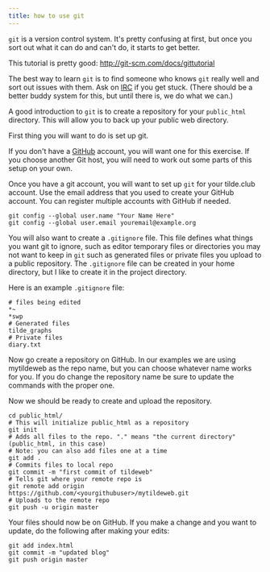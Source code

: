 ```yaml
---
title: how to use git
---
```


`git` is a version control system. It's pretty confusing at first, but
once you sort out what it can do and can't do, it starts to get better.

This tutorial is pretty good: http://git-scm.com/docs/gittutorial

The best way to learn `git` is to find someone who knows `git` really
well and sort out issues with them. Ask on [IRC](chat.html) if you get
stuck. (There should be a better buddy system for this, but until there
is, we do what we can.)

A good introduction to `git` is to create a repository for your
`public_html` directory. This will allow you to back up your public web
directory.

First thing you will want to do is set up git.

If you don't have a [GitHub](http://github.com) account, you will want
one for this exercise. If you choose another Git host, you will need to
work out some parts of this setup on your own.

Once you have a git account, you will want to set up `git` for your
tilde.club account. Use the email address that you used to create your
GitHub account. You can register multiple accounts with GitHub if
needed.

    git config --global user.name "Your Name Here"
    git config --global user.email youremail@example.org

You will also want to create a `.gitignore` file. This file defines what
things you want git to ignore, such as editor temporary files or
directories you may not want to keep in `git` such as generated files or
private files you upload to a public repository. The `.gitignore` file
can be created in your home directory, but I like to create it in the
project directory.

Here is an example `.gitignore` file:

    # files being edited
    *~
    *swp
    # Generated files
    tilde_graphs
    # Private files
    diary.txt

Now go create a repository on GitHub. In our examples we are using
mytildeweb as the repo name, but you can choose whatever name works for
you. If you do change the repository name be sure to update the commands
with the proper one.

Now we should be ready to create and upload the repository.

    cd public_html/
    # This will initialize public_html as a repository
    git init
    # Adds all files to the repo. "." means "the current directory" (public_html, in this case)
    # Note: you can also add files one at a time
    git add .
    # Commits files to local repo
    git commit -m "first commit of tildeweb"
    # Tells git where your remote repo is
    git remote add origin https://github.com/<yourgithubuser>/mytildeweb.git
    # Uploads to the remote repo
    git push -u origin master

Your files should now be on GitHub. If you make a change and you want to
update, do the following after making your edits:

    git add index.html
    git commit -m "updated blog"
    git push origin master
